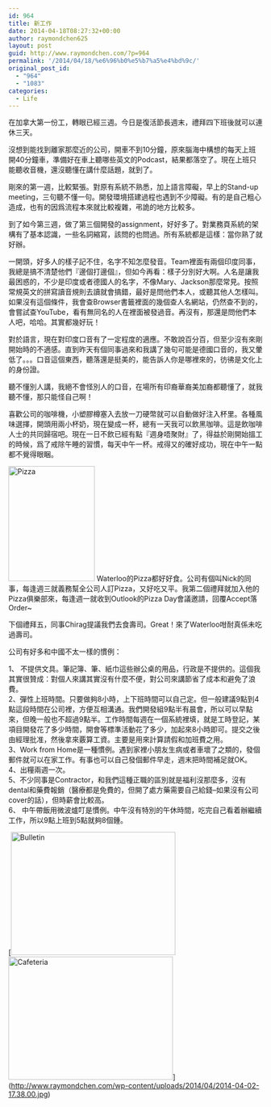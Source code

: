 ```yaml
---
id: 964
title: 新工作
date: 2014-04-18T08:27:32+00:00
author: raymondchen625
layout: post
guid: http://www.raymondchen.com/?p=964
permalink: '/2014/04/18/%e6%96%b0%e5%b7%a5%e4%bd%9c/'
original_post_id:
  - "964"
  - "1083"
categories:
  - Life
---
```

在加拿大第一份工，轉眼已經三週。今日是復活節長週末，禮拜四下班後就可以連休三天。

沒想到能找到離家那麼近的公司，開車不到10分鐘，原來腦海中構想的每天上班開40分鐘車，準備好在車上聽哪些英文的Podcast，結果都落空了。現在上班只能聽收音機，還沒聽懂在講什麼話題，就到了。

剛來的第一週，比較緊張。對原有系統不熟悉，加上語言障礙，早上的Stand-up meeting，三句聽不懂一句。開發環境搭建過程也遇到不少障礙。有的是自己粗心造成，也有的因爲流程本來就比較複雜，弔詭的地方比較多。

到了如今第三週，做了第三個開發的assignment，好好多了。對業務頁系統的架構有了基本認識，一些名詞縮寫，該問的也問過。所有系統都是這樣：當你熟了就好辦。

一開頭，好多人的樣子記不住，名字不知怎麼發音。Team裡面有兩個印度同事，我總是搞不清楚他們『邊個打邊個』，但如今再看：樣子分別好大啊。人名是讓我最困惑的，不少是印度或者德國人的名字，不像Mary、Jackson那麼常見。按照常規英文的拼寫讀音規則去讀就會搞錯，最好是問他們本人，或聽其他人怎樣叫。如果沒有這個條件，我會查Browser書籤裡面的幾個查人名網站，仍然查不到的，會嘗試查YouTube，看有無同名的人在裡面被發過音。再沒有，那還是問他們本人吧，哈哈。其實都幾好玩！

對於語言，現在對印度口音有了一定程度的適應。不敢說百分百，但至少沒有來剛開始時的不適感。直到昨天有個同事過來和我講了幾句可能是德國口音的，我又暈低了。。。口音這個東西，聽落還是挺美的，能告訴人你是哪裡來的，彷彿是文化上的身份證。

聽不懂別人講，我絕不會怪別人的口音，在場所有印裔華裔美加裔都聽懂了，就我聽不懂，那只能怪自己啊！

喜歡公司的咖啡機，小塑膠樽塞入去放一刀硬幣就可以自動做好注入杯里。各種風味選擇，開頭用兩小杯奶，現在變成一杯，總有一天我可以飲黑咖啡。這是飲咖啡人士的共同歸宿吧。現在一日不飲已經有點『週身唔聚財』了，得益於剛開始搵工的時候，爲了戒除午睡的習慣，每天中午一杯。戒得又的確好成功，現在中午一點都不覺得眼睏。

<img class="alignleft  wp-image-965" alt="Pizza" src="http://www.raymondchen.com/wp-content/uploads/2014/04/2014-04-16-12.25.31.jpg" width="171" height="228" /> Waterloo的Pizza都好好食。公司有個叫Nick的同事，每逢週三就義務幫全公司人訂Pizza，又好吃又平。我第二個禮拜就加入他的Pizza俱樂部來，每逢週一就收到Outlook的Pizza Day會議邀請，回覆Accept落Order~

下個禮拜五，同事Chirag提議我們去食壽司。Great！來了Waterloo咁耐真係未吃過壽司。

公司有好多和中國不太一樣的慣例：

1、 不提供文具。筆記簿、筆、紙巾這些辦公桌的用品，行政是不提供的。這個我其實很贊成：對個人來講其實沒有什麼不便，對公司來講節省了成本和避免了浪費。  
2、彈性上班時間。只要做夠8小時，上下班時間可以自己定。但一般建議9點到4點這段時間在公司裡，方便互相溝通。我們開發組9點半有晨會，所以可以早點來，但晚一般也不超過9點半。工作時間每週在一個系統裡填，就是工時登記，某項目開發花了多少時間，開會等標準活動花了多少，加起來8小時即可。提交之後由經理批准，然後拿來覈算工資。主要是用來計算請假和加班費之用。  
3、Work from Home是一種慣例。遇到家裡小朋友生病或者車壞了之類的，發個郵件就可以在家工作。有事也可以自己發個郵件早走，週末把時間補足就OK。  
4、出糧兩週一次。  
5、不少同事是Contractor，和我們這種正職的區別就是福利沒那麼多，沒有dental和藥費報銷（醫療都是免費的，但開了處方藥需要自己給錢&#8211;如果沒有公司cover的話），但時薪會比較高。  
6、 中午帶飯用微波爐叮是慣例。中午沒有特別的午休時間，吃完自己看着辦繼續工作，所以9點上班到5點就夠8個鍾。

[<img class="alignleft  wp-image-966" alt="Bulletin" src="http://www.raymondchen.com/wp-content/uploads/2014/04/2014-04-02-17.38.00.jpg" width="326" height="244" />[<img class="alignleft  wp-image-967" alt="Cafeteria" src="http://www.raymondchen.com/wp-content/uploads/2014/04/2014-04-03-15.44.56.jpg" width="326" height="244" />](http://www.raymondchen.com/wp-content/uploads/2014/04/2014-04-03-15.44.56.jpg)](http://www.raymondchen.com/wp-content/uploads/2014/04/2014-04-02-17.38.00.jpg)